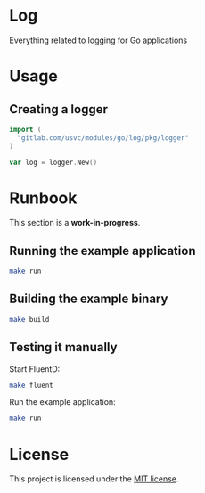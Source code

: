 # Log

Everything related to logging for Go applications

# Usage

## Creating a logger

```go
import (
  "gitlab.com/usvc/modules/go/log/pkg/logger"
)

var log = logger.New()
```

# Runbook

This section is a **work-in-progress**.

## Running the example application

```sh
make run
```

## Building the example binary

```sh
make build
```

## Testing it manually

Start FluentD:

```sh
make fluent
```

Run the example application:

```sh
make run
```

# License

This project is licensed under the [MIT license](./LICENSE).

